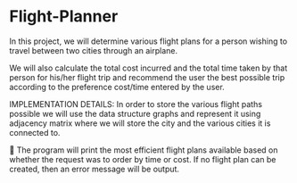# Flight-Planner

 In this project, we will determine various flight plans for a person wishing to travel between two cities through an airplane.
 
 We will also calculate the total cost incurred and the total time taken by that person for his/her flight trip and recommend the user the best possible trip according to the   preference cost/time entered by the user.
 
IMPLEMENTATION DETAILS:
In order to store the various flight paths possible we will use the data structure graphs and represent it using adjacency matrix where we will store the city and the various cities it is connected to.

 The program will print the most efficient flight plans available based on whether the request was to order by time or cost. If no flight plan can be created, then an error message will be output.
